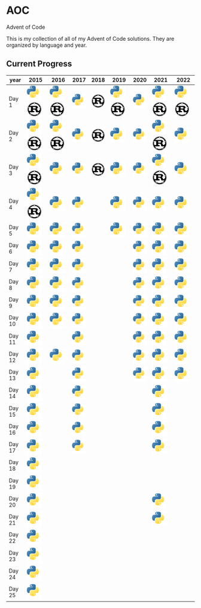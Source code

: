 [py]: /assets/py.svg

# AOC

Advent of Code

This is my collection of all of my Advent of Code solutions. They are organized by language and year.

## Current Progress
| year   | 2015                                                | 2016                                               | 2017                      | 2018                      | 2019                                                | 2020                      | 2021                                                | 2022                                                |
| ------ | --------------------------------------------------- | -------------------------------------------------- | ------------------------- | ------------------------- | --------------------------------------------------- | ------------------------- | --------------------------------------------------- | --------------------------------------------------- |
| Day 1  | ![Python](/assets/py.svg) ![Rust](/assets/rust.svg) | ![Python](/assets/py.svg) ![Rust](/assets/rust.svg)| ![Python](/assets/py.svg) | ![Rust](/assets/rust.svg) | ![Python](/assets/py.svg) ![Rust](/assets/rust.svg) | ![Python](/assets/py.svg) | ![Python](/assets/py.svg) ![Rust](/assets/rust.svg) | ![Python](/assets/py.svg) ![Rust](/assets/rust.svg) |
| Day 2  | ![Python](/assets/py.svg) ![Rust](/assets/rust.svg) | ![Python](/assets/py.svg) ![Rust](/assets/rust.svg)| ![Python](/assets/py.svg) | ![Rust](/assets/rust.svg) | ![Python](/assets/py.svg)                           | ![Python](/assets/py.svg) | ![Python](/assets/py.svg) ![Rust](/assets/rust.svg) | ![Python](/assets/py.svg)                           |
| Day 3  | ![Python](/assets/py.svg) ![Rust](/assets/rust.svg) | ![Python](/assets/py.svg)                          | ![Python](/assets/py.svg) | ![Rust](/assets/rust.svg) | ![Python](/assets/py.svg)                           | ![Python](/assets/py.svg) | ![Python](/assets/py.svg) ![Rust](/assets/rust.svg) | ![Python](/assets/py.svg)                           |
| Day 4  | ![Python](/assets/py.svg) ![Rust](/assets/rust.svg) | ![Python](/assets/py.svg)                          | ![Python](/assets/py.svg) |                           | ![Python](/assets/py.svg)                           | ![Python](/assets/py.svg) | ![Python](/assets/py.svg)                           | ![Python](/assets/py.svg)                           |
| Day 5  | ![Python](/assets/py.svg)                           | ![Python](/assets/py.svg)                          | ![Python](/assets/py.svg) |                           | ![Python](/assets/py.svg)                           | ![Python](/assets/py.svg) | ![Python](/assets/py.svg)                           | ![Python](/assets/py.svg)                           |
| Day 6  | ![Python](/assets/py.svg)                           | ![Python](/assets/py.svg)                          | ![Python](/assets/py.svg) |                           |                                                     | ![Python](/assets/py.svg) | ![Python](/assets/py.svg)                           | ![Python](/assets/py.svg)                           |
| Day 7  | ![Python](/assets/py.svg)                           | ![Python](/assets/py.svg)                          | ![Python](/assets/py.svg) |                           |                                                     | ![Python](/assets/py.svg) | ![Python](/assets/py.svg)                           | ![Python](/assets/py.svg)                           |
| Day 8  | ![Python](/assets/py.svg)                           | ![Python](/assets/py.svg)                          | ![Python](/assets/py.svg) |                           |                                                     | ![Python](/assets/py.svg) | ![Python](/assets/py.svg)                           | ![Python](/assets/py.svg)                           |
| Day 9  | ![Python](/assets/py.svg)                           | ![Python](/assets/py.svg)                          | ![Python](/assets/py.svg) |                           |                                                     | ![Python](/assets/py.svg) | ![Python](/assets/py.svg)                           | ![Python](/assets/py.svg)                           |
| Day 10 | ![Python](/assets/py.svg)                           | ![Python](/assets/py.svg)                          | ![Python](/assets/py.svg) |                           |                                                     | ![Python](/assets/py.svg) | ![Python](/assets/py.svg)                           | ![Python](/assets/py.svg)                           |
| Day 11 | ![Python](/assets/py.svg)                           |                                                    | ![Python](/assets/py.svg) |                           |                                                     | ![Python](/assets/py.svg) | ![Python](/assets/py.svg)                           | ![Python](/assets/py.svg)                           |
| Day 12 | ![Python](/assets/py.svg)                           | ![Python](/assets/py.svg)                          | ![Python](/assets/py.svg) |                           |                                                     | ![Python](/assets/py.svg) | ![Python](/assets/py.svg)                           | ![Python](/assets/py.svg)                           |
| Day 13 | ![Python](/assets/py.svg)                           |                                                    | ![Python](/assets/py.svg) |                           |                                                     | ![Python](/assets/py.svg) | ![Python](/assets/py.svg)                           | ![Python](/assets/py.svg)                           |
| Day 14 | ![Python](/assets/py.svg)                           |                                                    | ![Python](/assets/py.svg) |                           |                                                     |                           | ![Python](/assets/py.svg)                           |                                                     |
| Day 15 | ![Python](/assets/py.svg)                           |                                                    | ![Python](/assets/py.svg) |                           |                                                     |                           | ![Python](/assets/py.svg)                           |                                                     |
| Day 16 | ![Python](/assets/py.svg)                           |                                                    | ![Python](/assets/py.svg) |                           |                                                     |                           | ![Python](/assets/py.svg)                           |                                                     |
| Day 17 | ![Python](/assets/py.svg)                           |                                                    | ![Python](/assets/py.svg) |                           |                                                     |                           | ![Python](/assets/py.svg)                           |                                                     |
| Day 18 | ![Python](/assets/py.svg)                           |                                                    |                           |                           |                                                     |                           |                                                     |                                                     |
| Day 19 | ![Python](/assets/py.svg)                           |                                                    |                           |                           |                                                     |                           |                                                     |                                                     |
| Day 20 | ![Python](/assets/py.svg)                           |                                                    |                           |                           |                                                     |                           | ![Python](/assets/py.svg)                           |                                                     |
| Day 21 | ![Python](/assets/py.svg)                           |                                                    |                           |                           |                                                     |                           | ![Python](/assets/py.svg)                           |                                                     |
| Day 22 | ![Python](/assets/py.svg)                           |                                                    |                           |                           |                                                     |                           |                                                     |                                                     |
| Day 23 | ![Python](/assets/py.svg)                           |                                                    |                           |                           |                                                     |                           |                                                     |                                                     |
| Day 24 | ![Python](/assets/py.svg)                           |                                                    |                           |                           |                                                     |                           |                                                     |                                                     |
| Day 25 | ![Python](/assets/py.svg)                           |                                                    |                           |                           |                                                     |                           |                                                     |                                                     |
